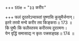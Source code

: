 +++
title = "३३ करीरः"

+++
फलं दूरतरेऽप्यास्तां पुष्णासि कुसुमैर्जनान्।  
इतरे तरवो मन्ये करीर तव किङ्कराः॥ 173 ॥  
किं पुष्पैः किं फलैस्तस्य करीरस्य दुरात्मनः।  
येन वृद्धिं समासाद्य न कृतः पत्त्रसङ्ग्रहः॥ 174 ॥  